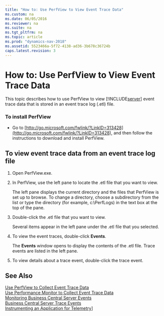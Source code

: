```yaml
---
title: "How to: Use PerfView to View Event Trace Data"
ms.custom: na
ms.date: 06/05/2016
ms.reviewer: na
ms.suite: na
ms.tgt_pltfrm: na
ms.topic: article
ms.prod: "dynamics-nav-2018"
ms.assetid: 5523466a-5f72-4138-ad36-3b678c36724b
caps.latest.revision: 3
---
```

# How to: Use PerfView to View Event Trace Data
This topic describes how to use PerfView to view [!INCLUDE[server](../developer/includes/server.md)] event trace data that is stored in an event trace log \(.etl\) file.  
  
### To install PerfView  
  
-   Go to [http://go.microsoft.com/fwlink/?LinkID=313428](http://go.microsoft.com/fwlink/?LinkID=313428), and then follow the instructions to download and install PerfView.  
  
##  <a name="ViewDataPerfView"></a> To view event trace data from an event trace log file  
  
1.  Open PerfView.exe.  
  
2.  In PerfView, use the left pane to locate the .etl file that you want to view.  
  
     The left pane displays the current directory and the files that PerfView is set up to browse. To change a directory, choose a subdirectory from the list or type the directory \(for example, c:\\PerfLogs\) in the text box at the top of the pane.  
  
3.  Double-click the .etl file that you want to view.  
  
     Several items appear in the left pane under the .etl file that you selected.  
  
4.  To view the event traces, double-click **Events**.  
  
     The **Events** window opens to display the contents of the .etl file. Trace events are listed in the left pane.  
  
5.  To view details about a trace event, double-click the trace event.  
  
## See Also  
 [Use PerfView to Collect Event Trace Data](monitor-use-perfview-collect-event-trace-data.md)   
 [Use Performance Monitor to Collect Event Trace Data](monitor-use-performance-monitor-collect-event-trace-data.md)   
 [Monitoring Business Central Server Events](monitor-server-events.md)   
 [Business Central Server Trace Events](server-trace-events.md)  
 [Instrumenting an Application for Telemetry](../developer/devenv-instrument-application-for-telemetry.md)]  